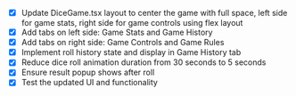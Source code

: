 - [x] Update DiceGame.tsx layout to center the game with full space, left side for game stats, right side for game controls using flex layout
- [x] Add tabs on left side: Game Stats and Game History
- [x] Add tabs on right side: Game Controls and Game Rules
- [x] Implement roll history state and display in Game History tab
- [x] Reduce dice roll animation duration from 30 seconds to 5 seconds
- [x] Ensure result popup shows after roll
- [x] Test the updated UI and functionality
